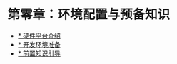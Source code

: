 # 第零章：环境配置与预备知识

  * [* 硬件平台介绍](./0_1_hardware_intro.md)
  * [* 开发环境准备](./0_2_dev_env.md)
  * [* 前置知识引导](./0_3_prerequisites.md)